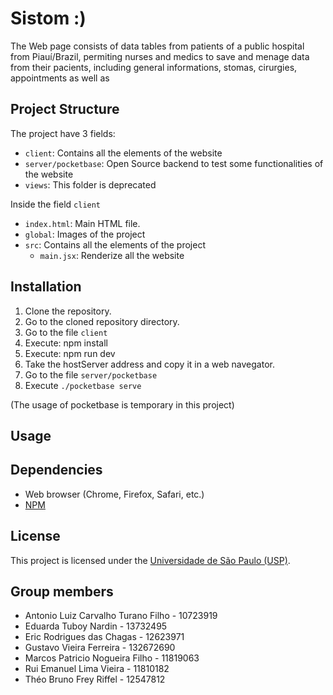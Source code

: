 # Sistom :)

<!-- descrição geral do projeto-->

The Web page consists of data tables from patients of a public hospital from Piauí/Brazil, permiting nurses and medics to save and menage data from their pacients, including general informations, stomas, cirurgies, appointments as well as  

## Project Structure

The project have 3 fields: 
- `client`: Contains all the elements of the website
- `server/pocketbase`: Open Source backend to test some functionalities of the website
- `views`: This folder is deprecated

Inside the field `client`
- `index.html`: Main HTML file.
- `global`: Images of the project
- `src`: Contains all the elements of the project
  - `main.jsx`: Renderize all the website

## Installation

1. Clone the repository.
2. Go to the cloned repository directory.
3. Go to the file `client`
3. Execute: npm install
4. Execute: npm run dev
5. Take the hostServer address and copy it in a web navegator.
6. Go to the file `server/pocketbase`
7. Execute `./pocketbase serve`

(The usage of pocketbase is temporary in this project)

## Usage

<!-- Describe how to use the web page and its features. -->


## Dependencies

- Web browser (Chrome, Firefox, Safari, etc.)
- [NPM](https://www.npmjs.com/)

## License

This project is licensed under the [Universidade de São Paulo (USP)](https://www5.usp.br/).

## Group members

- Antonio Luiz Carvalho Turano Filho - 10723919 
- Eduarda Tuboy Nardin - 13732495 
- Eric Rodrigues das Chagas - 12623971 
- Gustavo Vieira Ferreira - 132672690 
- Marcos Patricio Nogueira Filho - 11819063 
- Rui Emanuel Lima Vieira - 11810182 
- Théo Bruno Frey Riffel - 12547812